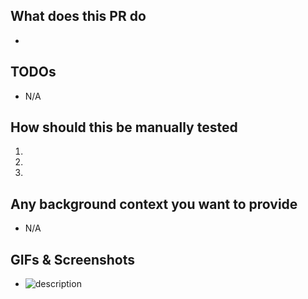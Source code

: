 ## What does this PR do

*

## TODOs

* N/A

## How should this be manually tested

1.
2.
3.

## Any background context you want to provide

* N/A

## GIFs & Screenshots

* ![description](https://upload.wikimedia.org/wikipedia/commons/7/73/Roflcopter.gif)
